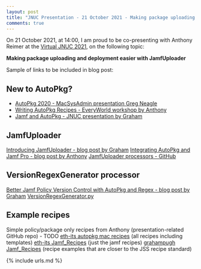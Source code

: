 ```yaml
---
layout: post
title: "JNUC Presentation - 21 October 2021 - Making package uploading and deployment easier with JamfUploader"
comments: true
---
```


On 21 October 2021, at 14:00, I am proud to be co-presenting with Anthony Reimer at the [Virtual JNUC 2021](https://www.jamf.com/events/jamf-nation-user-conference/2021/), on the following topic:

**Making package uploading and deployment easier with JamfUploader**

Sample of links to be included in blog post:

## New to AutoPkg?

-   [AutoPkg 2020 - MacSysAdmin presentation Greg Neagle](https://managingosx.wordpress.com/2019/10/02/autopkg-2020-macsysadmin-2019-links/)
-   [Writing AutoPkg Recipes - EveryWorld workshop by Anthony](https://maclabs.jazzace.ca/2020/11/26/autopkg-workshop.html)
-   [Jamf and AutoPkg - JNUC presentation by Graham](https://grahamrpugh.com/2019/11/14/jamf-and-autopkg-jnuc2019-session.html)

## JamfUploader

[Introducing JamfUploader - blog post by Graham](https://grahamrpugh.com/2020/12/14/introducing-jamf-upload.html)
[Integrating AutoPkg and Jamf Pro - blog post by Anthony](https://maclabs.jazzace.ca/2020/12/29/integrating-autopkg-jamfpro.html)
[JamfUploader processors - GitHub](https://github.com/grahampugh/recipes-yaml/tree/main/JamfUploaderProcessors)

## VersionRegexGenerator processor

[Better Jamf Policy Version Control with AutoPkg and Regex - blog post by Graham](https://grahamrpugh.com/2020/09/17/better-jamf-policy-version-control-autopkg.html)
[VersionRegexGenerator.py](https://github.com/grahampugh/recipes-yaml/blob/main/CommonProcessors/VersionRegexGenerator.py)

## Example recipes

Simple policy/package only recipes from Anthony (presentation-related GitHub repo) - TODO
[eth-its autopkg mac recipes](https://github.com/eth-its/autopkg-mac-recipes-yaml) (all recipes including templates)
[eth-its Jamf_Recipes](https://github.com/eth-its/autopkg-mac-recipes-yaml/tree/main/Jamf_Recipes) (just the jamf recipes)
[grahampugh Jamf_Recipes](https://github.com/grahampugh/recipes-yaml/tree/main/Jamf_Recipes) (recipe examples that are closer to the JSS recipe standard)

{% include urls.md %}
